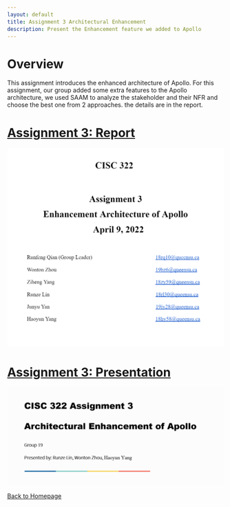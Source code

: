 ```yaml
---
layout: default
title: Assignment 3 Architectural Enhancement
description: Present the Enhancement feature we added to Apollo
---
```

# Overview

This assignment introduces the enhanced architecture of Apollo. For this assignment, our group added some extra features to the Apollo architecture, we used SAAM to analyze the stakeholder and their NFR and choose the best one from 2 approaches. the details are in the report.

# [Assignment 3: Report](./doc/CISC_322_Group_Project_report_A3.pdf)
![pic_report](./picture/A3_report.png)

# [Assignment 3: Presentation](./doc/CISC_322_Group_Project_slide_A3.pdf)
![pic_presentation](./picture/A3_slide.png)

[Back to Homepage](./)
